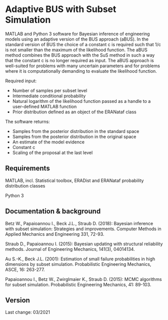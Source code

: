 # Adaptive BUS with Subset Simulation

MATLAB and Python 3 software for Bayesian inference of engineering models using an adaptive version of the BUS approach (aBUS). In the standard version of BUS the choice of a constant c is required such that 1/c is not smaller than the maximum of the likelihood function. The aBUS method combines the BUS approach with the SuS method in such a way that the constant c is no longer required as input. The aBUS approach is well-suited for problems with many uncertain parameters and for problems where it is computationally demanding to evaluate the likelihood function.

Required input:
* Number of samples per subset level
* Intermediate conditional probability
* Natural logarithm of the likelihood function passed as a handle to a user-defined MATLAB function
* Prior distribution defined as an object of the ERANataf class

The software returns:
* Samples from the posterior distribution in the standard space
* Samples from the posterior distribution in the original space
* An estimate of the model evidence
* Constant c
* Scaling of the proposal at the last level



## Requirements

MATLAB, incl. Statistical toolbox, ERADist and ERANataf probability distribution classes

Python 3


## Documentation & background

Betz W., Papaioannou I., Beck J.L., Straub D. (2018): Bayesian inference with subset simulation: Strategies and improvements. Computer Methods in Applied Mechanics and Engineering 331, 72-93.

Straub D., Papaioannou I. (2015): Bayesian updating with structural reliability methods. Journal of Engineering Mechanics, 141(3), 04014134.

Au S.-K., Beck J.L. (2001): Estimation of small failure probabilities in high dimensions by subset simulation. Probabilistic Engineering Mechanics, ASCE, 16: 263-277.

Papaioannou I., Betz W., Zwirglmaier K., Straub D. (2015): MCMC algorithms for subset simulation. Probabilistic Engineering Mechanics, 41: 89-103.


## Version

Last change: 03/2021


